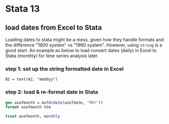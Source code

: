 # Stata 13

## load dates from Excel to Stata
Loading dates to stata might be a mess, given how they handle formats and the difference "1900 system" vs "1960 system".
However, using `string` is a good start. 
An example as below to load convert dates (daily) in Excel to Stata (monthly) for time series analysis later.

### step 1: set up the string formatted date in Excel
```Vba
B2 = text(A2, "mmddyy")
```

### step 2: load & re-format date in Stata
```Stata
gen asofmonth = mofd(date(asofdate, "MDY"))
format asofmonth %tm

tsset asofmonth, monthly
```
